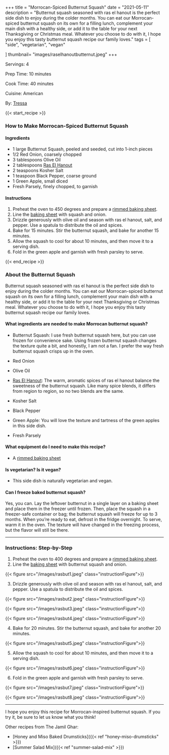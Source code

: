 +++
title = "Morrocan-Spiced Butternut Squash"
date = "2021-05-11"
description = "Butternut squash seasoned with ras el hanout is the perfect side dish to enjoy during the colder months. You can eat our Morrocan-spiced butternut squash on its own for a filling lunch, complement your main dish with a healthy side, or add it to the table for your next Thanksgiving or Christmas meal. Whatever you choose to do with it, I hope you enjoy this tasty butternut squash recipe our family loves."
tags = [
    "side",
    "vegetarian",
    "vegan"
 
]
thumbnail= "images/raselhanoutbutternut.jpeg"
+++

Servings: 4 <!--more-->

Prep Time: 10 minutes 

Cook Time: 40 minutes 

Cuisine: American

By: [Tressa](https://www.jamilghar.com/about/)

{{< start_recipe >}}

### How to Make Morrocan-Spiced Butternut Squash

#### Ingredients  

* 1 large Butternut Squash, peeled and seeded, cut into 1-inch pieces
* 1/2 Red Onion, coarsely chopped 
* 3 tablespoons Olive Oil 
* 2 tablespoons [Ras El Hanout](https://amzn.to/3I2sGmj) 
* 2 teaspoons Kosher Salt 
* 1 teaspoon Black Pepper, coarse ground 
* 1 Green Apple, small diced  
* Fresh Parsely, finely chopped, to garnish 
  
#### Instructions 

1. Preheat the oven to 450 degrees and prepare a [rimmed baking sheet](https://amzn.to/3uG5Mdg). 
2. Line the [baking sheet](https://amzn.to/3uG5Mdg) with squash and onion. 
3. Drizzle generously with olive oil and season with ras el hanout, salt, and pepper. Use a spatula to distribute the oil and spices. 
4. Bake for 15 minutes. Stir the butternut squash, and bake for another 15 minutes. 
5. Allow the squash to cool for about 10 minutes, and then move it to a serving dish. 
6. Fold in the green apple and garnish with fresh parsley to serve. 

{{< end_recipe >}}

### About the Butternut Squash  

Butternut squash seasoned with ras el hanout is the perfect side dish to enjoy during the colder months. You can eat our Morrocan-spiced butternut squash on its own for a filling lunch, complement your main dish with a healthy side, or add it to the table for your next Thanksgiving or Christmas meal. Whatever you choose to do with it, I hope you enjoy this tasty butternut squash recipe our family loves.

#### What ingredients are needed to make Morrocan butternut squash?

* Butternut Squash: I use fresh butternut squash here, but you can use frozen for convenience sake. Using frozen butternut squash changes the texture quite a bit, and honestly, I am not a fan. I prefer the way fresh butternut squash crisps up in the oven.   

* Red Onion

* Olive Oil 

* [Ras El Hanout](https://amzn.to/3I2sGmj): The warm, aromatic spices of ras el hanout balance the sweetness of the butternut squash. Like many spice blends, it differs from region to region, so no two blends are the same. 

* Kosher Salt 

* Black Pepper

* Green Apple: You will love the texture and tartness of the green apples in this side dish. 

* Fresh Parsely 

#### What equipment do I need to make this recipe?

* A [rimmed baking sheet](https://amzn.to/3uG5Mdg) 

#### Is vegetarian? Is it vegan?

* This side dish is naturally vegetarian and vegan. 

#### Can I freeze baked butternut squash?

Yes, you can. Lay the leftover butternut in a single layer on a baking sheet and place them in the freezer until frozen. Then, place the squash in a freezer-safe container or bag; the butternut squash will freeze for up to 3 months. When you’re ready to eat, defrost in the fridge overnight. To serve, warm it in the oven. The texture will have changed in the freezing process, but the flavor will still be there. 

---- 

### Instructions: Step-by-Step

1. Preheat the oven to 400 degrees and prepare a [rimmed baking sheet](https://amzn.to/3uG5Mdg). 
2. Line the [baking sheet](https://amzn.to/3uG5Mdg) with butternut squash and onion. 

{{< figure src="/images/rasbut1.jpeg" class="instructionFigure">}}

3. Drizzle generously with olive oil and season with ras el hanout, salt, and pepper. Use a spatula to distribute the oil and spices. 

{{< figure src="/images/rasbut2.jpeg" class="instructionFigure">}}

{{< figure src="/images/rasbut3.jpeg" class="instructionFigure">}}

{{< figure src="/images/rasbut4.jpeg" class="instructionFigure">}}

4. Bake for 20 minutes. Stir the butternut squash, and bake for another 20 minutes. 

{{< figure src="/images/rasbut5.jpeg" class="instructionFigure">}}

5. Allow the squash to cool for about 10 minutes, and then move it to a serving dish. 

{{< figure src="/images/rasbut6.jpeg" class="instructionFigure">}}

6. Fold in the green apple and garnish with fresh parsley to serve. 

{{< figure src="/images/rasbut7.jpeg" class="instructionFigure">}}

{{< figure src="/images/rasbut8.jpeg" class="instructionFigure">}}

----

I hope you enjoy this recipe for Morrocan-inspired butternut squash. If you try it, be sure to let us know what you think!

Other recipes from The Jamil Ghar:

* [Honey and Miso Baked Drumsticks]({{< ref "honey-miso-drumsticks" >}})
* [Summer Salad Mix]({{< ref "summer-salad-mix" >}})
